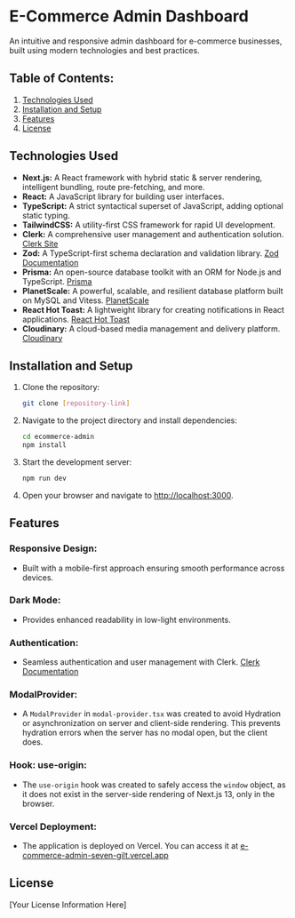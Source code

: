 # E-Commerce Admin Dashboard
An intuitive and responsive admin dashboard for e-commerce businesses, built using modern technologies and best practices.

## Table of Contents:
1. [Technologies Used](#technologies-used)
2. [Installation and Setup](#installation-and-setup)
3. [Features](#features)
4. [License](#license)

## Technologies Used
- **Next.js:** A React framework with hybrid static & server rendering, intelligent bundling, route pre-fetching, and more.
- **React:** A JavaScript library for building user interfaces.
- **TypeScript:** A strict syntactical superset of JavaScript, adding optional static typing.
- **TailwindCSS:** A utility-first CSS framework for rapid UI development.
- **Clerk:** A comprehensive user management and authentication solution. [Clerk Site](https://clerk.com/)
- **Zod:** A TypeScript-first schema declaration and validation library. [Zod Documentation](https://zod.dev/)
- **Prisma:** An open-source database toolkit with an ORM for Node.js and TypeScript. [Prisma](https://prisma.com/)
- **PlanetScale:** A powerful, scalable, and resilient database platform built on MySQL and Vitess. [PlanetScale](https://planetscale.com/)
- **React Hot Toast:** A lightweight library for creating notifications in React applications. [React Hot Toast](https://react-hot-toast.com/)
- **Cloudinary:** A cloud-based media management and delivery platform. [Cloudinary](https://cloudinary.com/)

## Installation and Setup
1. Clone the repository:
    ```bash
    git clone [repository-link]
    ```
2. Navigate to the project directory and install dependencies:
    ```bash
    cd ecommerce-admin
    npm install
    ```
3. Start the development server:
    ```bash
    npm run dev
    ```
4. Open your browser and navigate to [http://localhost:3000](http://localhost:3000).

## Features
### Responsive Design:
- Built with a mobile-first approach ensuring smooth performance across devices.

### Dark Mode:
- Provides enhanced readability in low-light environments.

### Authentication:
- Seamless authentication and user management with Clerk. [Clerk Documentation](https://docs.clerk.dev/)

### ModalProvider:
- A `ModalProvider` in `modal-provider.tsx` was created to avoid Hydration or asynchronization on server and client-side rendering. This prevents hydration errors when the server has no modal open, but the client does.

### Hook: use-origin:
- The `use-origin` hook was created to safely access the `window` object, as it does not exist in the server-side rendering of Next.js 13, only in the browser.

### Vercel Deployment:
- The application is deployed on Vercel. You can access it at [e-commerce-admin-seven-gilt.vercel.app](https://e-commerce-admin-seven-gilt.vercel.app/)

## License
[Your License Information Here]
